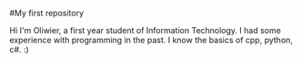 #My first repository

Hi I'm Oliwier, a first year student of Information Technology. 
I had some experience with programming in the past.
I know the basics of cpp, python, c#.
:)
